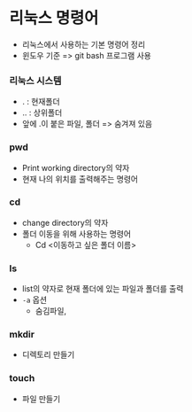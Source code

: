 # 리눅스 명령어

- 리눅스에서 사용하는 기본 명령어 정리
- 윈도우 기준 => git bash 프로그램 사용



### 리눅스 시스템

- . : 현재폴더
- .. : 상위폴더
- 앞에 .이 붙은 파일, 폴더 => 숨겨져 있음

### pwd

- Print working directory의 약자
- 현재 나의 위치를 출력해주는 명령어

### cd

- change directory의 약자
- 폴더 이동을 위해 사용하는 명령어
  - Cd <이동하고 싶은 폴더 이름>

### ls

- list의 약자로 현재 폴더에 있는 파일과 폴더를 출력
- `-a` 옵션
  - 숨김파일,  

### mkdir

- 디렉토리 만들기

### touch

- 파일 만들기